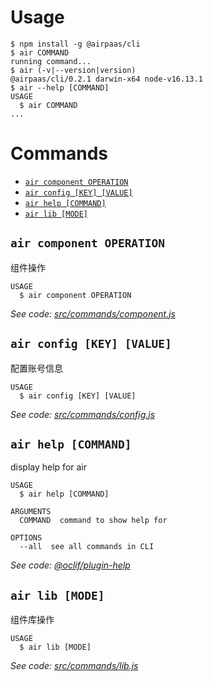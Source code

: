 # Usage

<!-- usage -->
```sh-session
$ npm install -g @airpaas/cli
$ air COMMAND
running command...
$ air (-v|--version|version)
@airpaas/cli/0.2.1 darwin-x64 node-v16.13.1
$ air --help [COMMAND]
USAGE
  $ air COMMAND
...
```
<!-- usagestop -->

# Commands

<!-- commands -->
* [`air component OPERATION`](#air-component-operation)
* [`air config [KEY] [VALUE]`](#air-config-key-value)
* [`air help [COMMAND]`](#air-help-command)
* [`air lib [MODE]`](#air-lib-mode)

## `air component OPERATION`

组件操作

```
USAGE
  $ air component OPERATION
```

_See code: [src/commands/component.js](https://github.com/airpaas/cli/blob/v0.2.1/src/commands/component.js)_

## `air config [KEY] [VALUE]`

配置账号信息

```
USAGE
  $ air config [KEY] [VALUE]
```

_See code: [src/commands/config.js](https://github.com/airpaas/cli/blob/v0.2.1/src/commands/config.js)_

## `air help [COMMAND]`

display help for air

```
USAGE
  $ air help [COMMAND]

ARGUMENTS
  COMMAND  command to show help for

OPTIONS
  --all  see all commands in CLI
```

_See code: [@oclif/plugin-help](https://github.com/oclif/plugin-help/blob/v3.2.7/src/commands/help.ts)_

## `air lib [MODE]`

组件库操作

```
USAGE
  $ air lib [MODE]
```

_See code: [src/commands/lib.js](https://github.com/airpaas/cli/blob/v0.2.1/src/commands/lib.js)_
<!-- commandsstop -->
